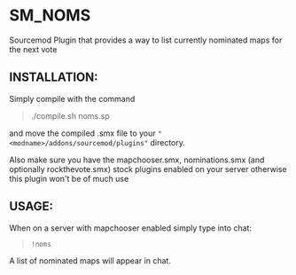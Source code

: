 SM_NOMS
===============
Sourcemod Plugin that provides a way to list currently nominated maps for the next vote

INSTALLATION:
-------------
Simply compile with the command 

> ./compile.sh noms.sp

and move the compiled .smx file to your `"<modname>/addons/sourcemod/plugins"`
directory.

Also make sure you have the mapchooser.smx, nominations.smx (and optionally rockthevote.smx) stock plugins enabled on your server otherwise this plugin won't be of much use


USAGE:
------
When on a server with mapchooser enabled simply type into chat:

> `!noms`

A list of nominated maps will appear in chat.

